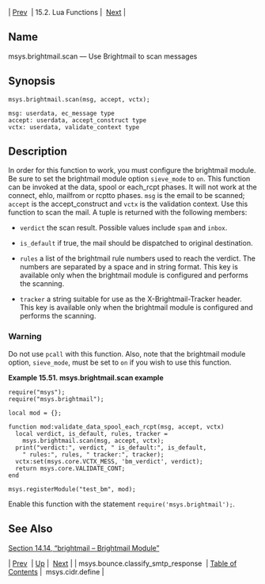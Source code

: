 | [Prev](lua.ref.msys.bounce.classify_smtp_response)  | 15.2. Lua Functions |  [Next](lua.ref.msys.cidr.define.php) |

<a name="lua.ref.msys.brightmail.scan"></a>
## Name

msys.brightmail.scan — Use Brightmail to scan messages

<a name="idp26241216"></a>
## Synopsis

`msys.brightmail.scan(msg, accept, vctx);`

```
msg: userdata, ec_message type
accept: userdata, accept_construct type
vctx: userdata, validate_context type
```
<a name="idp26244016"></a>
## Description

In order for this function to work, you must configure the brightmail module. Be sure to set the brightmail module option `sieve_mode` to `on`. This function can be invoked at the data, spool or each_rcpt phases. It will not work at the connect, ehlo, mailfrom or rcptto phases. `msg` is the email to be scanned; `accept` is the accept_construct and `vctx` is the validation context. Use this function to scan the mail. A tuple is returned with the following members:

*   `verdict` the scan result. Possible values include `spam` and `inbox`.

*   `is_default` if true, the mail should be dispatched to original destination.

*   `rules` a list of the brightmail rule numbers used to reach the verdict. The numbers are separated by a space and in string format. This key is available only when the brightmail module is configured and performs the scanning.

*   `tracker` a string suitable for use as the X-Brightmail-Tracker header. This key is available only when the brightmail module is configured and performs the scanning.

### Warning

Do not use `pcall` with this function. Also, note that the brightmail module option, `sieve_mode`, must be set to `on` if you wish to use this function.

<a name="lua.ref.msys.brightmail.scan.example"></a>

**Example 15.51. msys.brightmail.scan example**

```
require("msys");
require("msys.brightmail");

local mod = {};

function mod:validate_data_spool_each_rcpt(msg, accept, vctx)
  local verdict, is_default, rules, tracker =
    msys.brightmail.scan(msg, accept, vctx);
  print("verdict:", verdict, " is_default:", is_default,
    " rules:", rules, " tracker:", tracker);
  vctx:set(msys.core.VCTX_MESS, 'bm_verdict', verdict);
  return msys.core.VALIDATE_CONT;
end

msys.registerModule("test_bm", mod);
```

Enable this function with the statement `require('msys.brightmail');`.

<a name="idp26260736"></a>
## See Also

[Section 14.14, “brightmail – Brightmail Module”](modules.brightmail "14.14. brightmail – Brightmail Module")

| [Prev](lua.ref.msys.bounce.classify_smtp_response)  | [Up](lua.function.details.php) |  [Next](lua.ref.msys.cidr.define.php) |
| msys.bounce.classify_smtp_response  | [Table of Contents](index) |  msys.cidr.define |
